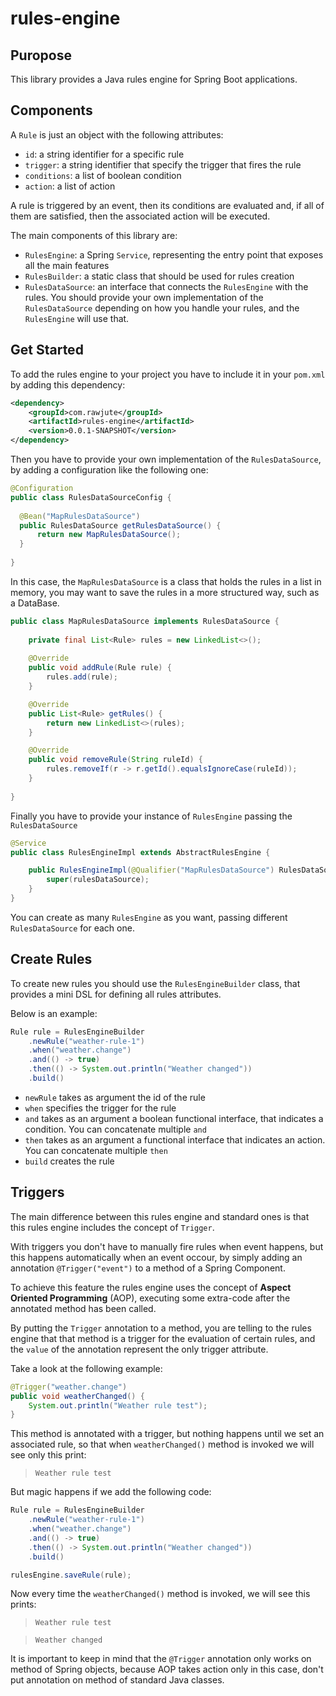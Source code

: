 
# rules-engine

## Puropose
This library provides a Java rules engine for Spring Boot applications.


## Components
A `Rule` is just an object with the following attributes:
- `id`: a string identifier for a specific rule
- `trigger`: a string identifier that specify the trigger that fires the rule
- `conditions`: a list of boolean condition
- `action`: a list of action

A rule is triggered by an event, then its conditions are evaluated and, if all of them are satisfied, then the associated action will be executed.

The main components of this library are:
- `RulesEngine`: a Spring `Service`, representing the entry point that exposes all the main features
- `RulesBuilder`: a static class that should be used for rules creation
- `RulesDataSource`: an interface that connects the `RulesEngine` with the rules. You should provide your own implementation of the `RulesDataSource` depending on how you handle your rules, and the `RulesEngine` will use that.

## Get Started
To add the rules engine to your project you have to include it in your `pom.xml` by adding this dependency:
```xml
<dependency>  
	<groupId>com.rawjute</groupId>  
	<artifactId>rules-engine</artifactId>
	<version>0.0.1-SNAPSHOT</version>
</dependency>
```

Then you have to provide your own implementation of the `RulesDataSource`, by adding a configuration like the following one:
```java
@Configuration  
public class RulesDataSourceConfig {  
  
  @Bean("MapRulesDataSource")
  public RulesDataSource getRulesDataSource() {  
	  return new MapRulesDataSource();  
  }
  
}
```

In this case, the `MapRulesDataSource` is a class that holds the rules in a list in memory, you may want to save the rules in a more structured way, such as a DataBase.

```java
public class MapRulesDataSource implements RulesDataSource {  
  
    private final List<Rule> rules = new LinkedList<>();  
  
	@Override  
	public void addRule(Rule rule) {  
		rules.add(rule);  
	}  

	@Override  
	public List<Rule> getRules() {  
		return new LinkedList<>(rules);  
	}  

	@Override  
	public void removeRule(String ruleId) {  
		rules.removeIf(r -> r.getId().equalsIgnoreCase(ruleId));  
	}
	
}
```

Finally you have to provide your instance of `RulesEngine` passing the `RulesDataSource`

```java
@Service
public class RulesEngineImpl extends AbstractRulesEngine {

    public RulesEngineImpl(@Qualifier("MapRulesDataSource") RulesDataSource rulesDataSource) {
        super(rulesDataSource);
    }
}
```

You can create as many `RulesEngine` as you want, passing different `RulesDataSource` for each one.

## Create Rules
To create new rules you should use the `RulesEngineBuilder` class, that provides a mini DSL for defining all rules attributes.

Below is an example:

```java
Rule rule = RulesEngineBuilder
	.newRule("weather-rule-1")
	.when("weather.change")
	.and(() -> true)
	.then(() -> System.out.println("Weather changed"))
	.build()
```

- `newRule` takes as argument the id of the rule
- `when` specifies the trigger for the rule
- `and` takes as an argument a boolean functional interface, that indicates a condition. You can concatenate multiple `and`
- `then` takes as an argument a functional interface that indicates an action. You can concatenate multiple `then`
- `build` creates the rule

## Triggers
The main difference between this rules engine and standard ones is that this rules engine includes the concept of `Trigger`.

With triggers you don't have to manually fire rules when event happens, but this happens automatically when an event occour, by simply adding an annotation `@Trigger("event")` to a method of a Spring Component.

To achieve this feature the rules engine uses the concept of **Aspect Oriented Programming** (AOP), executing some extra-code after the annotated method has been called.

By putting the `Trigger` annotation to a method, you are telling to the rules engine that that method is a trigger for the evaluation of certain rules, and the `value` of the annotation represent the only trigger attribute.

Take a look at the following example:

```java
@Trigger("weather.change")  
public void weatherChanged() {  
	System.out.println("Weather rule test");
}
```

This method is annotated with a trigger, but nothing happens until we set an associated rule, so that when `weatherChanged()` method is invoked we will see only this print:
> `Weather rule test`

But magic happens if we add the following code:
```java
Rule rule = RulesEngineBuilder
	.newRule("weather-rule-1")
	.when("weather.change")
	.and(() -> true)
	.then(() -> System.out.println("Weather changed"))
	.build()

rulesEngine.saveRule(rule);
```

Now every time the `weatherChanged()` method is invoked, we will see this prints:
> `Weather rule test`

> `Weather changed`

It is important to keep in mind that the `@Trigger` annotation only works on method of Spring objects, because AOP takes action only in this case, don't put annotation on method of standard Java classes.

